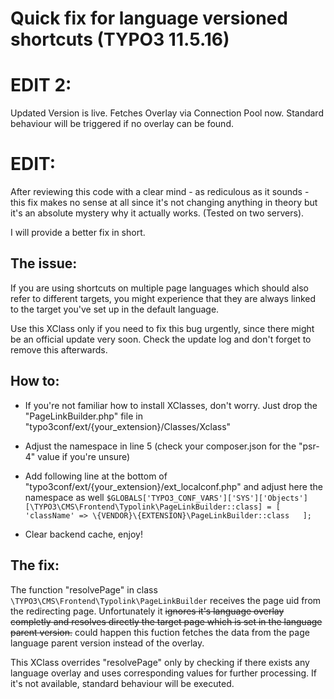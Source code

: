 
# Quick fix for language versioned shortcuts (TYPO3 11.5.16)


# EDIT 2:

Updated Version is live.
Fetches Overlay via Connection Pool now. Standard behaviour will be triggered if no overlay can be found.

# EDIT:

After reviewing this code with a clear mind - as rediculous as it sounds - this fix makes no sense at all since it's not changing anything in theory but it's an absolute mystery why it actually works. (Tested on two servers). 

I will provide a better fix in short.


## The issue:
If you are using shortcuts on multiple page languages which should also refer to different targets, you might experience that they are always linked to the target you've set up in the default language.

Use this XClass only if you need to fix this bug urgently, since there might be an official update very soon. 
Check the update log and don't forget to remove this afterwards.

## How to:
- If you're not familiar how to install XClasses, don't worry. Just drop the "PageLinkBuilder.php" file in "typo3conf/ext/{your_extension}/Classes/Xclass"

- Adjust the namespace in line 5 (check your composer.json for the "psr-4" value if you're unsure)

- Add following line at the bottom of "typo3conf/ext/{your_extension}/ext_localconf.php" and adjust here the namespace as well
 `$GLOBALS['TYPO3_CONF_VARS']['SYS']['Objects'][\TYPO3\CMS\Frontend\Typolink\PageLinkBuilder::class] = [  
  'className' => \{VENDOR}\{EXTENSION}\PageLinkBuilder::class  
];`

- Clear backend cache, enjoy!


## The fix:
The function "resolvePage" in class `\TYPO3\CMS\Frontend\Typolink\PageLinkBuilder` receives the page uid from the redirecting page.
Unfortunately it ~~ignores it's language overlay completly and resolves directly the target page which is set in the language parent version.~~  could happen this fuction fetches the data from the page language parent version instead of the overlay.


This XClass overrides "resolvePage" only by checking if there exists any language overlay and uses corresponding values for further processing.
If it's not available, standard behaviour will be executed.
